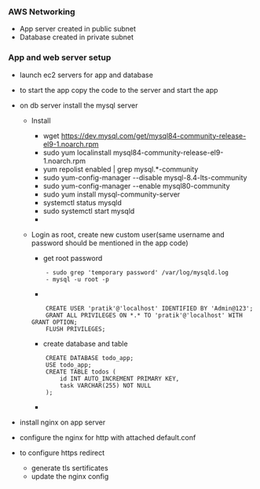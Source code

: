 ### AWS Networking
- App server created in public subnet
- Database created in private subnet

### App and web server setup 
- launch ec2 servers for app and database
- to start the app copy the code to the server and start the app
- on db server install the mysql server
    - Install 
        - wget https://dev.mysql.com/get/mysql84-community-release-el9-1.noarch.rpm
        - sudo yum localinstall mysql84-community-release-el9-1.noarch.rpm
        - yum repolist enabled | grep mysql.*-community
        - sudo yum-config-manager --disable mysql-8.4-lts-community
        - sudo yum-config-manager --enable  mysql80-community
        - sudo yum install mysql-community-server
        - systemctl status mysqld
        - sudo systemctl start mysqld
        - 

    - Login as root, create new custom user(same username and password should be mentioned in the app code)
        - get root password
        ```
            - sudo grep 'temporary password' /var/log/mysqld.log
            - mysql -u root -p
        ```
        -   
        ```
            CREATE USER 'pratik'@'localhost' IDENTIFIED BY 'Admin@123';
            GRANT ALL PRIVILEGES ON *.* TO 'pratik'@'localhost' WITH GRANT OPTION;
            FLUSH PRIVILEGES;
        ```
           
        - create database and table
        ```
            CREATE DATABASE todo_app;
            USE todo_app;
            CREATE TABLE todos (
                id INT AUTO_INCREMENT PRIMARY KEY,
                task VARCHAR(255) NOT NULL
            );
        ```
        -


    

- install nginx on app server
- configure the nginx for http with attached default.conf
- to configure https redirect
    - generate tls sertificates
    - update the nginx config



